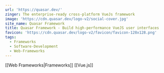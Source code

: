```yaml
---
url: 'https://quasar.dev/'
zinger: The enterprise-ready cross-platform VueJs framework
image: 'https://cdn.quasar.dev/logo-v2/social-cover.jpg'
site_name: Quasar Framework
title: Quasar Framework - Build high-performance VueJS user interfaces in record time
favicon: 'https://cdn.quasar.dev/logo-v2/favicon/favicon-128x128.png'
tags:
  - Frameworks
  - Software-Development
  - Web-Frameworks
---
```

[[Web Frameworks|Frameworks]]
[[Vue.js]]

